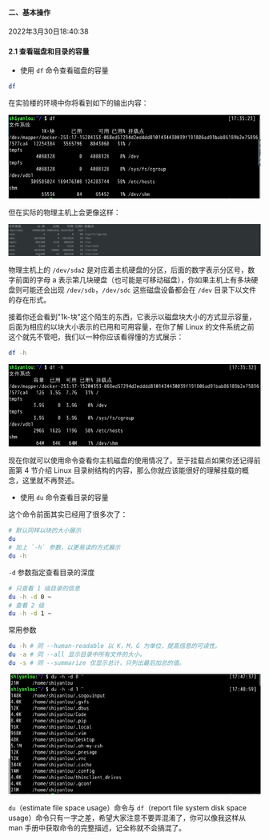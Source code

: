 #### 二、基本操作

2022年3月30日18:40:38

#### 2.1 查看磁盘和目录的容量

- 使用 `df` 命令查看磁盘的容量

```bash
df
```

在实验楼的环境中你将看到如下的输出内容：

![此处输入图片的描述](7.1_基本操作.assets/document-uid600404labid6122timestamp1523871472488.png)

但在实际的物理主机上会更像这样：

![1](7.1_基本操作.assets/7-2.png)

物理主机上的 `/dev/sda2` 是对应着主机硬盘的分区，后面的数字表示分区号，数字前面的字母 a 表示第几块硬盘（也可能是可移动磁盘），你如果主机上有多块硬盘则可能还会出现 `/dev/sdb`，`/dev/sdc` 这些磁盘设备都会在 `/dev` 目录下以文件的存在形式。

接着你还会看到"1k-块"这个陌生的东西，它表示以磁盘块大小的方式显示容量，后面为相应的以块大小表示的已用和可用容量，在你了解 Linux 的文件系统之前这个就先不管吧，我们以一种你应该看得懂的方式展示：

```bash
df -h
```

![此处输入图片的描述](7.1_基本操作.assets/document-uid600404labid6122timestamp1523871955863.png)

现在你就可以使用命令查看你主机磁盘的使用情况了。至于挂载点如果你还记得前面第 4 节介绍 Linux 目录树结构的内容，那么你就应该能很好的理解挂载的概念，这里就不再赘述。

- 使用 `du` 命令查看目录的容量

这个命令前面其实已经用了很多次了：

```bash
# 默认同样以块的大小展示
du
# 加上 `-h` 参数，以更易读的方式展示
du -h
```

`-d` 参数指定查看目录的深度

```bash
# 只查看 1 级目录的信息
du -h -d 0 ~
# 查看 2 级
du -h -d 1 ~
```

常用参数

```bash
du -h # 同 --human-readable 以 K，M，G 为单位，提高信息的可读性。
du -a # 同 --all 显示目录中所有文件的大小。
du -s # 同 --summarize 仅显示总计，只列出最后加总的值。
```

![此处输入图片的描述](7.1_基本操作.assets/document-uid600404labid6122timestamp1523872284604.png)

`du`（estimate file space usage）命令与 `df`（report file system disk space usage）命令只有一字之差，希望大家注意不要弄混淆了，你可以像我这样从 man 手册中获取命令的完整描述，记全称就不会搞混了。



